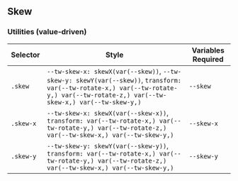## Skew

### Utilities (value-driven)

| Selector  | Style                                                                                                                                                                              | Variables Required |
| --------- | ---------------------------------------------------------------------------------------------------------------------------------------------------------------------------------- | ------------------ |
| `.skew`   | `--tw-skew-x: skewX(var(--skew))`, `--tw-skew-y: skewY(var(--skew))`, `transform: var(--tw-rotate-x,) var(--tw-rotate-y,) var(--tw-rotate-z,) var(--tw-skew-x,) var(--tw-skew-y,)` | `--skew`           |
| `.skew-x` | `--tw-skew-x: skewX(var(--skew-x))`, `transform: var(--tw-rotate-x,) var(--tw-rotate-y,) var(--tw-rotate-z,) var(--tw-skew-x,) var(--tw-skew-y,)`                                  | `--skew-x`         |
| `.skew-y` | `--tw-skew-y: skewY(var(--skew-y))`, `transform: var(--tw-rotate-x,) var(--tw-rotate-y,) var(--tw-rotate-z,) var(--tw-skew-x,) var(--tw-skew-y,)`                                  | `--skew-y`         |
